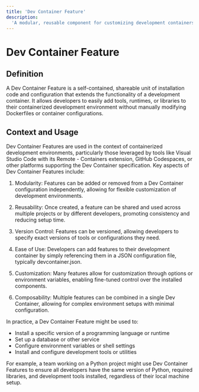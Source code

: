 ```yaml
---
title: 'Dev Container Feature'
description:
  'A modular, reusable component for customizing development containers'
---
```


# Dev Container Feature

## Definition

A Dev Container Feature is a self-contained, shareable unit of installation code
and configuration that extends the functionality of a development container. It
allows developers to easily add tools, runtimes, or libraries to their
containerized development environment without manually modifying Dockerfiles or
container configurations.

## Context and Usage

Dev Container Features are used in the context of containerized development
environments, particularly those leveraged by tools like Visual Studio Code with
its Remote - Containers extension, GitHub Codespaces, or other platforms
supporting the Dev Container specification. Key aspects of Dev Container
Features include:

1. Modularity: Features can be added or removed from a Dev Container
   configuration independently, allowing for flexible customization of
   development environments.

2. Reusability: Once created, a feature can be shared and used across multiple
   projects or by different developers, promoting consistency and reducing setup
   time.

3. Version Control: Features can be versioned, allowing developers to specify
   exact versions of tools or configurations they need.

4. Ease of Use: Developers can add features to their development container by
   simply referencing them in a JSON configuration file, typically
   devcontainer.json.

5. Customization: Many features allow for customization through options or
   environment variables, enabling fine-tuned control over the installed
   components.

6. Composability: Multiple features can be combined in a single Dev Container,
   allowing for complex environment setups with minimal configuration.

In practice, a Dev Container Feature might be used to:

- Install a specific version of a programming language or runtime
- Set up a database or other service
- Configure environment variables or shell settings
- Install and configure development tools or utilities

For example, a team working on a Python project might use Dev Container Features
to ensure all developers have the same version of Python, required libraries,
and development tools installed, regardless of their local machine setup.
